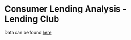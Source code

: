 # Consumer Lending Analysis - Lending Club

Data can be found [here](https://www.lendingclub.com/info/download-data.action)

